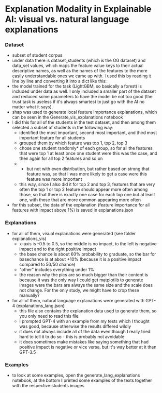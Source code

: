 # Explanation Modality in Explainable AI: visual vs. natural language explanations

### Dataset

- subset of student corpus
- under data there is dataset_students (which is the OG dataset) and data_set values, which maps the feature value keys to their actual descriptive names, as well as the names of the features to the more easily understandable ones we came up with. I used this by reading it line by line and converting it into a dict like this:
- the model trained for the task (LightGBM, so basically a forest) is included under data as well. I only included a smaller part of the dataset and reduced some parameters to have the model be not too good (the trust task is useless if it's always smartest to just go with the AI no matter what it says).
- shap was used to generate local feature importance explanations, which can be seen in the Generate_vis_explanations notebook
- I did this for all of the students in the test dataset, and then among them selected a subset of students in the following way:
    - identified the most important, second most important, and third most important feature for all students
    - grouped them by which feature was top 1, top 2, top 3
    - chose one student randomly* of each group, so for all the features that were top 1 at least once one student were this was the case, and then again for all top 2 features and so on
    - * but not with even distribution, but rather based on strong that feature was, so that I was more likely to get a case were this feature was more important
    - this way, since I also did it for top 2 and top 3, features that are very often the top 1 or top 2 feature should appear more often among those, so that there is exactly one case for each top one but at least one, with those that are more common appearing more often
 - for this subset, the data of the explanation (feature importance for all features with impact above 1%) is saved in explanations.json
 
### Explanations

- for all of them, visual explanations were generated (see folder explanations_vis)
    - x-axis is -0.5 to 0.5, so the middle is no impact, to the left is negative impact and to the right positive impact
    - the base chance is about 60% probability to graduate, so the bar for basechance is at about +10% (because it is a positive impact compared to 50/50 chance)
    - "other" includes everything under 1%
    - the reason why the pics are so much bigger than their content is because it was the only way I could get matplotlib to generate images were the bars are always the same size and the scale does not change. For the only study, we might have to crop these manually?
- for all of them, natural language explanations were generated with GPT-4 (explanations_lang.json)
    - this file also contains the explanation data used to generate them, so you only need to read this file
    - I prompted GPT-4 with an example from my tests which I thought was good, because otherwise the results differed wildly
    - it does not always include all of the data even though I really tried hard to tell it to do so - this is probably not avoidable
    - it does sometimes make mistakes like saying something that had positive impact is negative or vice versa, but it's way better at it than GPT-3.5

### Examples

- to look at some examples, open the generate_lang_explanations notebook, at the bottom I printed some examples of the texts together with the respective students images
